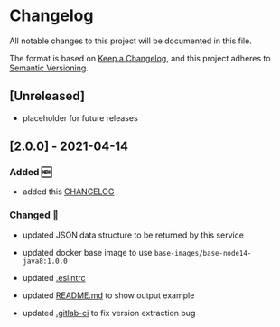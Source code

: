 # Changelog

All notable changes to this project will be documented in this file.

The format is based on [Keep a Changelog](https://keepachangelog.com/en/1.0.0/),
and this project adheres to [Semantic Versioning](https://semver.org/spec/v2.0.0.html).

## [Unreleased]

+ placeholder for future releases

## [2.0.0] - 2021-04-14

### Added 🆕

+ added this [CHANGELOG](./CHANGELOG.md)

### Changed 🔄

+ updated JSON data structure to be returned by this service

+ updated docker base image to use `base-images/base-node14-java8:1.0.0`

+ updated [.eslintrc](./.eslintrc)

+ updated [README.md](./README.md) to show output example

+ updated [.gitlab-ci](./.gitlab-ci.yml) to fix version extraction bug
